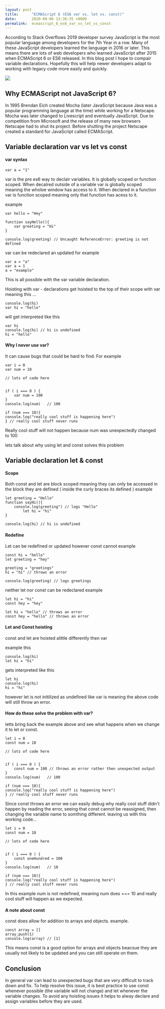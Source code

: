 ```yaml
---
layout: post
title:      "ECMAScript 6 (ES6 var vs. let vs. const)"
date:       2020-08-06 13:36:35 +0000
permalink:  ecmascript_6_es6_var_vs_let_vs_const
---
```



According to Stack Overflows 2019 developer survey JavaScript is the most popular language among developers for the 7th Year in a row. Many of these JavaScript developers learned the language in 2016 or later. This means there are lots of web developers who learned JavaScript after 2015 when ECMAScript 6 or ES6 released. In this blog post I hope to compair variable declarations. Hopefully this will help newer developers adapt to working with legacy code more easily and quickly. 

![](https://i.morioh.com/2020/03/21/4c2be688efe4.jpg)

## Why ECMAScript not JavaScript 6?
In 1995 Brendan Eich created Mocha (later JavaScript because Java was a popular programming language at the time) while working for a Netscape. Mocha was later changed to Livescript and eventually JavaScript. Due to competition from Microsoft and the release of many new browsers Netscape had to shut its project. Before shutting the project Netscape created a standard for JavaScript called ECMAScript. 


## Variable declaration var vs let vs const

#### var syntax
```
var a = "1"
```

var is the pre es6 way to declair variables. It is globally scoped or function scoped. When decalred outside of a variable var is globally scoped meaning the wholoe window has access to it. When declared in a function var is function scoped meaning only that function has acess to it. 

example
```
var hello = "Hey"

function sayHello(){
    var greeting = "Hi"
}

console.log(greeting) // Uncaught ReferenceError: greeting is not defined
```

var can be redeclared an updated for example

```
var a = "a"
var a = 1
a = "example"
```
This is all possible with the var variable declaration. 

Hoisting with var - declarations get hoisted to the top of their scope with var meaning this ...

```
console.log(hi)
var hi = "hello"
```
will get interpreted like this
```
var hi
console.log(hi) // hi is undefined
hi = "hello"
```

#### Why I never use var?
It can cause bugs that could be hard to find. For example
```
var i = 0
var num = 10

// lots of code here


if ( i === 0 ) {
    var num = 100
}
console.log(num)   // 100

if (num === 10){
console.log("really cool stuff is happening here")
} // really cool stuff never runs
```
Really cool stuff will not happen because num was unexpectedly changed to 100

lets talk about why using let and const solves this problem

## Variable declaration let & const
#### Scope
Both const and let are block scoped meaning they can only be accessed in the block they are defined ( inside the curly braces its defined )
example 
```
let greeting = "Hello"
function sayHi(){
    console.log(greeting") // logs "Hello"
		let hi = "hi"
}

console.log(hi) // hi is undefined
```

#### Redefine
Let can be redefined or updated however const cannot
example
```
const hi = "hello"
let greeting = "hey"

greeting = "greetings"
hi = "hi" // throws an error

console.log(greeting) // logs greetings
```
neither let nor const can be redeclared
example
```
let hi = "hi"
const hey = "hey"

let hi = "hello" // throws an error
const hey = "hello" // throws an error 
```

#### Let and Const hoisting
const and let are hoisted alittle differently then var

example this
```
console.log(hi)
let hi = "hi"
```
gets interpreted like this
```
let hi
console.log(hi)
hi = "hi"
```
however let is not initilized as undefined like var is meaning the above code will still throw an error.

#### How do these solve the problem with var?
letts bring back the example above and see what happens when we change it to let or const.
```
let i = 0
const num = 10

// lots of code here


if ( i === 0 ) {
    const num = 100 // throws an error rather then unexpected output
}
console.log(num)   // 100

if (num === 10){
console.log("really cool stuff is happening here")
} // really cool stuff never runs
```

Since const throws an error we can easily debug why really cool stuff didn't happen by reading the error, seeing that const cannot be reassigned, then changing the variable name to somthing different. leaving us with this working code...
```
let i = 0
const num = 10

// lots of code here


if ( i === 0 ) {
    const oneHundred = 100
}
console.log(num)   // 10

if (num === 10){
console.log("really cool stuff is happening here")
} // really cool stuff never runs
```

In this example num is not redefined, meaning num does === 10 and really cool stuff will happen as we expected.

#### A note about const 
const does allow for addition to arrays and objects. 
example.
```
const array = []
array.push(1)
console.log(array) // [1]
```

This means const is a good option for arrays and objects beacsue they are usually not likely to be updated and you can still operate on them.

## Conclusion
In general var can lead to unexpected bugs that are very difficult to track down and fix. To help resolve this issue, it is best practice to use const whenever possible (the variable will not change) and let whenever the variable changes. To avoid any hoisting issues it helps to alway declare and assign variables before they are used. 
